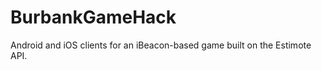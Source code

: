 BurbankGameHack
===============

Android and iOS clients for an iBeacon-based game built on the Estimote API.
